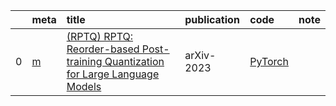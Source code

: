 |    | meta                          | title                                                                                                                    | publication   | code                                            | note   |
|---:|:------------------------------|:-------------------------------------------------------------------------------------------------------------------------|:--------------|:------------------------------------------------|:-------|
|  0 | [m](../../meta/RPTQ.prototxt) | [ (RPTQ) RPTQ: Reorder-based Post-training Quantization for Large Language Models](https://arxiv.org/pdf/2304.01089.pdf) | arXiv-2023    | [PyTorch](https://github.com/hahnyuan/RPTQ4LLM) |        |